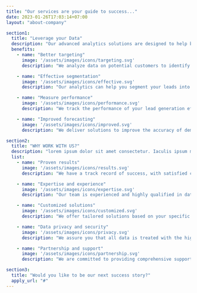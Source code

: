 ```yaml
---
title: "Our services are your guide to success..."
date: 2023-01-26T17:03:14+07:00
layout: "about-company"

section1:
  title: "Leverage your Data"
  description: "Our advanced analytics solutions are designed to help businesses to focus on solving key business problems by leveraging latest tools and technology."
  benefits:
    - name: "Better targeting"
      image: '/assets/images/icons/targeting.svg'
      description: "We analyze data on potential customers to identify and target those most likely to be interested in your products or services. This leads to a higher conversion rate and more efficient use of resources."

    - name: "Effective segmentation"
      image: '/assets/images/icons/effective.svg'
      description: "Our analytics can help you segment your leads into different groups, so you can tailor your marketing efforts and messaging to each group. This leads to more effective lead generation."

    - name: "Measure performance"
      image: '/assets/images/icons/performance.svg'
      description: "We track the performance of your lead generation efforts, so you can make data-driven decisions on how to optimize them."

    - name: "Improved forecasting"
      image: '/assets/images/icons/improved.svg'
      description: "We deliver solutions to improve the accuracy of demand/sales forecasting while engaging domain experts and allowing them to conduct scenario analysis by making it easier to tweak the input to forecasting."

section2: 
  title: "WHY WORK WITH US?"
  description: "lorem ipsum dolor sit amet consectetur. Iaculis ipsum montes accumsan lectus faucibus"
  list:
    - name: "Proven results"
      image: '/assets/images/icons/results.svg'
      description: "We have a track record of success, with satisfied clients who have seen an improvement in their lead generation and conversion rates."

    - name: "Expertise and experience"
      image: '/assets/images/icons/expertise.svg'
      description: "Our team is experienced and highly qualified in data and analytics, with specialized tools and techniques to deliver results."

    - name: "Customized solutions"
      image: '/assets/images/icons/customized.svg'
      description: "We offer tailored solutions based on your specific needs, using your data and marketers notes, lead scoring and nurturing, customer segmentation, and performance tracking."

    - name: "Data privacy and security"
      image: '/assets/images/icons/privacy.svg'
      description: "We assure you that all data is treated with the highest security standards."

    - name: "Partnership and support"
      image: '/assets/images/icons/partnership.svg'
      description: "We are committed to providing comprehensive support and guidance to become a valuable partner to your business."

section3: 
  title: "Would you like to be our next success story?"
  apply_url: "#"
---
```

